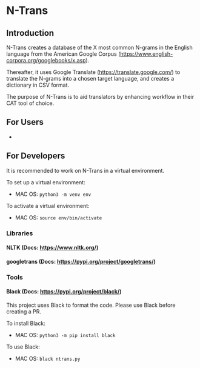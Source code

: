 # N-Trans

## Introduction

N-Trans creates a database of the X most common N-grams in the English language from
the American Google Corpus (https://www.english-corpora.org/googlebooks/x.asp).

Thereafter, it uses Google Translate (https://translate.google.com/) to translate the N-grams into a chosen
target language, and creates a dictionary in CSV format.

The purpose of N-Trans is to aid translators by enhancing workflow in their CAT tool of choice.

## For Users
-

## For Developers
It is recommended to work on N-Trans in a virtual environment.

To set up a virtual environment:
- MAC OS:
  `python3 -m venv env`

To activate a virtual environment:
- MAC OS:
  `source env/bin/activate`

### Libraries

#### NLTK (Docs: https://www.nltk.org/)

#### googletrans (Docs: https://pypi.org/project/googletrans/)


### Tools

#### Black (Docs: https://pypi.org/project/black/)
This project uses Black to format the code. Please use Black before creating a PR.

To install Black:
- MAC OS:
  `python3 -m pip install black`

To use Black:
- MAC OS:
  `black ntrans.py`
